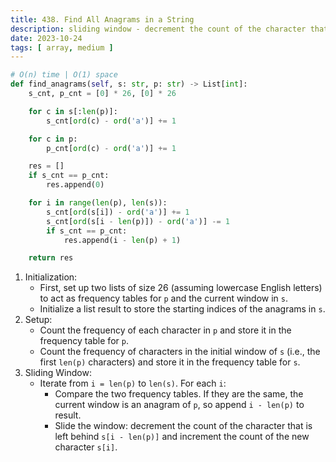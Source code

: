 ```yaml
---
title: 438. Find All Anagrams in a String
description: sliding window - decrement the count of the character that is left behind (s[i - len(p)])
date: 2023-10-24
tags: [ array, medium ] 
---
```


```python
# O(n) time | O(1) space
def find_anagrams(self, s: str, p: str) -> List[int]:
    s_cnt, p_cnt = [0] * 26, [0] * 26

    for c in s[:len(p)]:
        s_cnt[ord(c) - ord('a')] += 1

    for c in p:
        p_cnt[ord(c) - ord('a')] += 1

    res = []
    if s_cnt == p_cnt:
        res.append(0)

    for i in range(len(p), len(s)):
        s_cnt[ord(s[i]) - ord('a')] += 1
        s_cnt[ord(s[i - len(p)]) - ord('a')] -= 1
        if s_cnt == p_cnt:
            res.append(i - len(p) + 1)

    return res
```

1) Initialization:
    - First, set up two lists of size 26 (assuming lowercase English letters) to act as frequency tables for `p` and the current window in `s`.
    - Initialize a list result to store the starting indices of the anagrams in `s`.
2) Setup:
   - Count the frequency of each character in `p` and store it in the frequency table for `p`.
   - Count the frequency of characters in the initial window of `s` (i.e., the first `len(p)` characters) and store it in the frequency table for `s`.
3) Sliding Window:
   - Iterate from `i = len(p)` to `len(s)`. For each `i`:
     - Compare the two frequency tables. If they are the same, the current window is an anagram of `p`, so append `i - len(p)` to result.
     - Slide the window: decrement the count of the character that is left behind `s[i - len(p)]` and increment the count of the new character `s[i]`.
